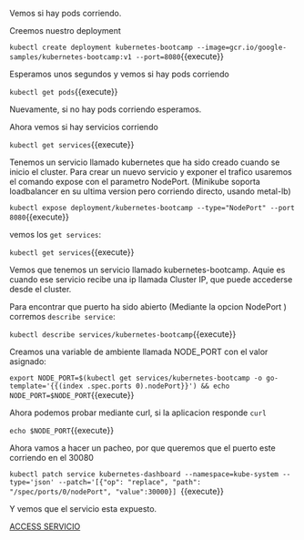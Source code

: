 Vemos si hay pods corriendo.

Creemos nuestro deployment

`kubectl create deployment kubernetes-bootcamp --image=gcr.io/google-samples/kubernetes-bootcamp:v1 --port=8080`{{execute}}

Esperamos unos segundos y vemos si hay pods corriendo

`kubectl get pods`{{execute}}

Nuevamente, si no hay pods corriendo esperamos.

Ahora vemos si hay servicios corriendo

`kubectl get services`{{execute}}

Tenemos un servicio llamado  kubernetes que ha sido creado cuando se inicio el cluster.
Para crear un nuevo servicio y exponer el trafico usaremos el comando expose con el parametro NodePort. (Minikube soporta loadbalancer en su ultima version pero corriendo directo, usando metal-lb)

`kubectl expose deployment/kubernetes-bootcamp --type="NodePort" --port 8080`{{execute}}

vemos los `get services`:

`kubectl get services`{{execute}}

Vemos que tenemos un servicio llamado kubernetes-bootcamp. Aquie es cuando ese servicio recibe una ip llamada Cluster IP, que puede accederse desde el cluster.

Para encontrar que puerto ha sido abierto (Mediante la opcion  NodePort )  corremos  `describe service`:

`kubectl describe services/kubernetes-bootcamp`{{execute}}

Creamos una variable de ambiente llamada  NODE_PORT con el valor asignado:

`export NODE_PORT=$(kubectl get services/kubernetes-bootcamp -o go-template='{{(index .spec.ports 0).nodePort}}') &&
echo NODE_PORT=$NODE_PORT`{{execute}}

Ahora podemos probar mediante curl, si la aplicacion responde `curl`

`echo $NODE_PORT`{{execute}}

Ahora vamos a hacer un pacheo, por que queremos que el puerto este corriendo en el 30080

`kubectl patch service kubernetes-dashboard --namespace=kube-system --type='json' --patch='[{"op": "replace", "path": "/spec/ports/0/nodePort", "value":30000}] `{{execute}}

Y vemos que el servicio esta expuesto.

[ACCESS SERVICIO]({{TRAFFIC_HOST1_30080}})
